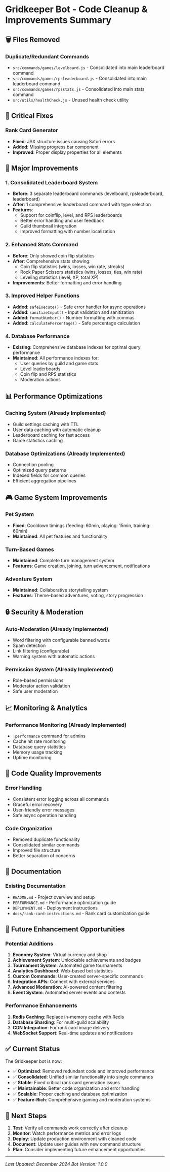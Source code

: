 # Gridkeeper Bot - Code Cleanup & Improvements Summary

## 🗑️ **Files Removed**

### Duplicate/Redundant Commands

- `src/commands/games/levelboard.js` - Consolidated into main leaderboard command
- `src/commands/games/rpsleaderboard.js` - Consolidated into main leaderboard command  
- `src/commands/games/rpsstats.js` - Consolidated into main stats command
- `src/utils/healthCheck.js` - Unused health check utility

## 🔧 **Critical Fixes**

### Rank Card Generator

- **Fixed**: JSX structure issues causing Satori errors
- **Added**: Missing progress bar component
- **Improved**: Proper display properties for all elements

## 🚀 **Major Improvements**

### 1. **Consolidated Leaderboard System**

- **Before**: 3 separate leaderboard commands (levelboard, rpsleaderboard, leaderboard)
- **After**: 1 comprehensive leaderboard command with type selection
- **Features**:
  - Support for coinflip, level, and RPS leaderboards
  - Better error handling and user feedback
  - Guild thumbnail integration
  - Improved formatting with number localization

### 2. **Enhanced Stats Command**

- **Before**: Only showed coin flip statistics
- **After**: Comprehensive stats showing:
  - Coin flip statistics (wins, losses, win rate, streaks)
  - Rock Paper Scissors statistics (wins, losses, ties, win rate)
  - Leveling statistics (level, XP, total XP)
- **Improvements**: Better formatting and error handling

### 3. **Improved Helper Functions**

- **Added**: `safeExecute()` - Safe error handler for async operations
- **Added**: `sanitizeInput()` - Input validation and sanitization
- **Added**: `formatNumber()` - Number formatting with commas
- **Added**: `calculatePercentage()` - Safe percentage calculation

### 4. **Database Performance**

- **Existing**: Comprehensive database indexes for optimal query performance
- **Maintained**: All performance indexes for:
  - User queries by guild and game stats
  - Level leaderboards
  - Coin flip and RPS statistics
  - Moderation actions

## 📊 **Performance Optimizations**

### Caching System (Already Implemented)

- Guild settings caching with TTL
- User data caching with automatic cleanup
- Leaderboard caching for fast access
- Game statistics caching

### Database Optimizations (Already Implemented)

- Connection pooling
- Optimized query patterns
- Indexed fields for common queries
- Efficient aggregation pipelines

## 🎮 **Game System Improvements**

### Pet System

- **Fixed**: Cooldown timings (feeding: 60min, playing: 15min, training: 60min)
- **Maintained**: All pet features and functionality

### Turn-Based Games

- **Maintained**: Complete turn management system
- **Features**: Game creation, joining, turn advancement, notifications

### Adventure System

- **Maintained**: Collaborative storytelling system
- **Features**: Theme-based adventures, voting, story progression

## 🔒 **Security & Moderation**

### Auto-Moderation (Already Implemented)

- Word filtering with configurable banned words
- Spam detection
- Link filtering (configurable)
- Warning system with automatic actions

### Permission System (Already Implemented)

- Role-based permissions
- Moderator action validation
- Safe user moderation

## 📈 **Monitoring & Analytics**

### Performance Monitoring (Already Implemented)

- `!performance` command for admins
- Cache hit rate monitoring
- Database query statistics
- Memory usage tracking
- Uptime monitoring

## 🧹 **Code Quality Improvements**

### Error Handling

- Consistent error logging across all commands
- Graceful error recovery
- User-friendly error messages
- Safe async operation handling

### Code Organization

- Removed duplicate functionality
- Consolidated similar commands
- Improved file structure
- Better separation of concerns

## 📝 **Documentation**

### Existing Documentation

- `README.md` - Project overview and setup
- `PERFORMANCE.md` - Performance optimization guide
- `DEPLOYMENT.md` - Deployment instructions
- `docs/rank-card-instructions.md` - Rank card customization guide

## 🔮 **Future Enhancement Opportunities**

### Potential Additions

1. **Economy System**: Virtual currency and shop
2. **Achievement System**: Unlockable achievements and badges
3. **Tournament System**: Automated game tournaments
4. **Analytics Dashboard**: Web-based bot statistics
5. **Custom Commands**: User-created server-specific commands
6. **Integration APIs**: Connect with external services
7. **Advanced Moderation**: AI-powered content filtering
8. **Event System**: Automated server events and contests

### Performance Enhancements

1. **Redis Caching**: Replace in-memory cache with Redis
2. **Database Sharding**: For multi-guild scalability
3. **CDN Integration**: For rank card image delivery
4. **WebSocket Support**: Real-time updates and notifications

## ✅ **Current Status**

The Gridkeeper bot is now:

- ✅ **Optimized**: Removed redundant code and improved performance
- ✅ **Consolidated**: Unified similar functionality into single commands
- ✅ **Stable**: Fixed critical rank card generation issues
- ✅ **Maintainable**: Better code organization and error handling
- ✅ **Scalable**: Proper caching and database optimization
- ✅ **Feature-Rich**: Comprehensive gaming and moderation systems

## 🎯 **Next Steps**

1. **Test**: Verify all commands work correctly after cleanup
2. **Monitor**: Watch performance metrics and error logs
3. **Deploy**: Update production environment with cleaned code
4. **Document**: Update user guides with new command structure
5. **Plan**: Consider implementing future enhancement opportunities

---

*Last Updated: December 2024*
*Bot Version: 1.0.0*
